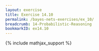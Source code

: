 ```yaml
---
layout: exercise
title: Exercise 14.10
permalink: /bayes-nets-exercises/ex_10/
breadcrumb: 14-Probabilistic-Reasoning
bookmarkID: ex14.10
---
```


{% include mathjax_support %}
